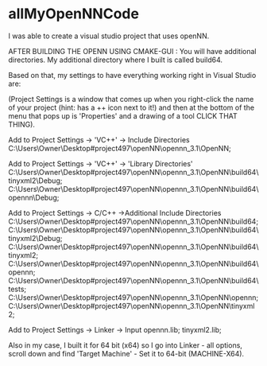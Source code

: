 # allMyOpenNNCode
I was able to create a visual studio project that uses openNN.

AFTER BUILDING THE OPENN USING CMAKE-GUI :
You will have additional directories.
My additional directory where I built is called build64.

Based on that, my settings to have everything working right in 
Visual Studio are:

(Project Settings is a window that comes up when you right-click the 
name of your project (hint: has a ++ icon next to it!) and then at the bottom
of the menu that pops up is 'Properties' and a drawing of a tool CLICK THAT THING).

Add to Project Settings -> 'VC++' -> Include Directories
C:\Users\Owner\Desktop\#project497\openNN\opennn_3.1\OpenNN;

Add to Project Settings -> 'VC++' -> 'Library Directories'
C:\Users\Owner\Desktop\#project497\openNN\opennn_3.1\OpenNN\build64\tinyxml2\Debug;
C:\Users\Owner\Desktop\#project497\openNN\opennn_3.1\OpenNN\build64\opennn\Debug;

Add to Project Settings -> C/C++ ->Additional Include Directories
C:\Users\Owner\Desktop\#project497\openNN\opennn_3.1\OpenNN\build64;
C:\Users\Owner\Desktop\#project497\openNN\opennn_3.1\OpenNN\build64\tinyxml2\Debug;
C:\Users\Owner\Desktop\#project497\openNN\opennn_3.1\OpenNN\build64\tinyxml2;
C:\Users\Owner\Desktop\#project497\openNN\opennn_3.1\OpenNN\build64\opennn;
C:\Users\Owner\Desktop\#project497\openNN\opennn_3.1\OpenNN\build64\tests;
C:\Users\Owner\Desktop\#project497\openNN\opennn_3.1\OpenNN\opennn;
C:\Users\Owner\Desktop\#project497\openNN\opennn_3.1\OpenNN\tinyxml2;

Add to Project Settings -> Linker -> Input
opennn.lib; 
tinyxml2.lib;

Also in my case, I built it for 64 bit (x64) so I go into Linker - all options,
scroll down and find 'Target Machine' - Set it to 64-bit (MACHINE-X64).
